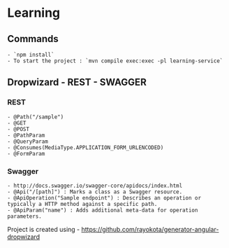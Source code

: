 # Learning

## Commands
    - `npm install`
    - To start the project : `mvn compile exec:exec -pl learning-service`

## Dropwizard - REST - SWAGGER

### REST
    - @Path("/sample")
    - @GET
    - @POST
    - @PathParam
    - @QueryParam
    - @Consumes(MediaType.APPLICATION_FORM_URLENCODED)
    - @FormParam

### Swagger
    - http://docs.swagger.io/swagger-core/apidocs/index.html
    - @Api("/[path]") : Marks a class as a Swagger resource.
    - @ApiOperation("Sample endpoint") : Describes an operation or typically a HTTP method against a specific path.
    - @ApiParam("name") : Adds additional meta-data for operation parameters.

Project is created using - https://github.com/rayokota/generator-angular-dropwizard
